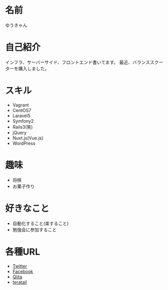 # 名前

ゆうきゃん

# 自己紹介

インフラ、サーバーサイド、フロントエンド書いてます。
最近、バランススクーターを購入しました。

# スキル

- Vagrant
- CentOS7
- Laravel5
- Symfony2
- Rails3(笑)
- jQuery
- Nuxt.js(Vue.js)
- WordPress

# 趣味

- 将棋
- お菓子作り

# 好きなこと

- 自動化すること(楽すること)
- 勉強会に参加すること

# 各種URL

- [Twitter](https://twitter.com/ucan_lab)
- [Facebook](https://www.facebook.com/ucanlab)
- [Qiita](https://qiita.com/ucan-lab)
- [teratail](https://teratail.com/users/ucan)

